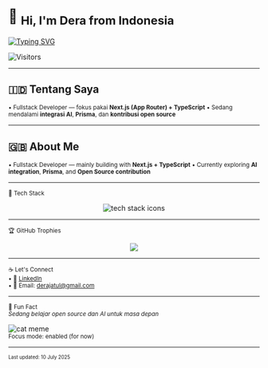 # 👋 <sub>Hi, I'm Dera from Indonesia</sub>

[![Typing SVG](https://readme-typing-svg.demolab.com?font=Fira+Code&pause=1000&color=DE53BA&center=true&vCenter=true&width=435&lines=Fullstack+Dev+%7C+TypeScript+%2B+Next.js;Always+learning+something+new...;Open+Source+Explorer+🧭)](https://git.io/typing-svg)

![Visitors](https://komarev.com/ghpvc/?username=Derajatul&color=blue&style=flat-square)

---

## 🇮🇩 Tentang Saya  
<sub>
• Fullstack Developer — fokus pakai <strong>Next.js (App Router) + TypeScript</strong>  
• Sedang mendalami <strong>integrasi AI</strong>, <strong>Prisma</strong>, dan <strong>kontribusi open source</strong>  
</sub>

---

## 🇬🇧 About Me  
<sub>
• Fullstack Developer — mainly building with <strong>Next.js + TypeScript</strong>  
• Currently exploring <strong>AI integration</strong>, <strong>Prisma</strong>, and <strong>Open Source contribution</strong>  
</sub>

---

<sub>🧰 Tech Stack</sub>  
<p align="center">
  <img src="https://skillicons.dev/icons?i=nextjs,react,ts,nodejs,express,prisma,postgres,tailwind,figma,vscode,git,vercel" alt="tech stack icons" />
</p>

---

<sub>🏆 GitHub Trophies</sub>  
<p align="center">
  <img src="https://github-profile-trophy.vercel.app/?username=Derajatul&theme=tokyonight&no-frame=true&row=1" />
</p>

---

<sub>☕ Let's Connect</sub>  
<sub>
• 💼 [LinkedIn](https://www.linkedin.com/in/moh-tb-derajatul-ula-1aa110235/)  
• 📧 Email: derajatul@gmail.com  
</sub>

---

<sub>📌 Fun Fact</sub>  
<sub><i>Sedang belajar open source dan AI untuk masa depan</i></sub>

![cat meme](https://i.imgur.com/nzc8d61.gif)  
<sub>Focus mode: enabled (for now)</sub>

---

<sub><sup>Last updated: 10 July 2025</sup></sub>
